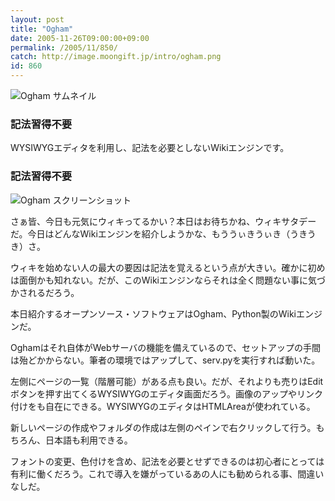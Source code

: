 ```yaml
---
layout: post
title: "Ogham"
date: 2005-11-26T09:00:00+09:00
permalink: /2005/11/850/
catch: http://image.moongift.jp/intro/ogham.png
id: 860
---
```

 ![Ogham サムネイル](http://image.moongift.jp/intro/ogham.s.png "Ogham サムネイル")
  

### 記法習得不要
  
WYSIWYGエディタを利用し、記法を必要としないWikiエンジンです。  
<!--more-->  

### 記法習得不要
  

![Ogham スクリーンショット](http://image.moongift.jp/intro/ogham.png "Ogham スクリーンショット")

  

さぁ皆、今日も元気にウィキってるかい？本日はお待ちかね、ウィキサタデーだ。今日はどんなWikiエンジンを紹介しようかな、もううぃきうぃき（うきうき）さ。

  

ウィキを始めない人の最大の要因は記法を覚えるという点が大きい。確かに初めは面倒かも知れない。だが、このWikiエンジンならそれは全く問題ない事に気づかされるだろう。

  

本日紹介するオープンソース・ソフトウェアはOgham、Python製のWikiエンジンだ。

  

Oghamはそれ自体がWebサーバの機能を備えているので、セットアップの手間は殆どかからない。筆者の環境ではアップして、serv.pyを実行すれば動いた。

  

左側にページの一覧（階層可能）がある点も良い。だが、それよりも売りはEditボタンを押す出てくるWYSIWYGのエディタ画面だろう。画像のアップやリンク付けをも自在にできる。WYSIWYGのエディタはHTMLAreaが使われている。

  

新しいページの作成やフォルダの作成は左側のペインで右クリックして行う。もちろん、日本語も利用できる。

  

フォントの変更、色付けを含め、記法を必要とせずできるのは初心者にとっては有利に働くだろう。これで導入を嫌がっているあの人にも勧められる事、間違いなしだ。

